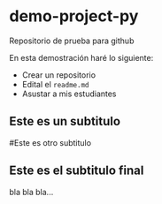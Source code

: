 # demo-project-py
Repositorio de prueba para github

En esta demostración haré lo siguiente:
* Crear un repositorio
* Edital el `readme.md`
* Asustar a mis estudiantes
## Este es un subtitulo


#Este es otro subtitulo

## Este es el subtitulo final



bla bla bla...
